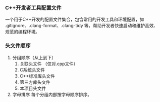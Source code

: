 ### C++开发者工具配置文件

一个用于C++开发的配置文件集合，包含常用的开发工具和环境配置，如 .gitignore、.clang-format、.clang-tidy 等，帮助开发者快速启动和维护高效、规范的编程环境。



### 头文件顺序

1. 分组顺序（从上到下）
   1. 关联头文件 （仅对.cpp文件）
   2. C系统头文件
   3. C++标准库头文件
   4. 第三方库头文件
   5. 本项目头文件
2. 字母排序
每个分组内部按字母顺序排序。
